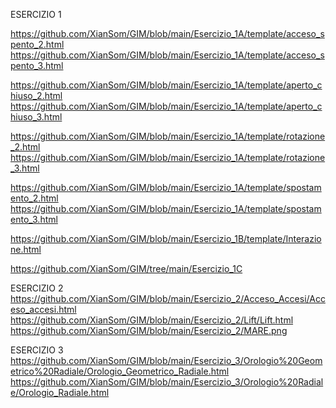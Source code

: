 ESERCIZIO 1

https://github.com/XianSom/GIM/blob/main/Esercizio_1A/template/acceso_spento_2.html
https://github.com/XianSom/GIM/blob/main/Esercizio_1A/template/acceso_spento_3.html

https://github.com/XianSom/GIM/blob/main/Esercizio_1A/template/aperto_chiuso_2.html
https://github.com/XianSom/GIM/blob/main/Esercizio_1A/template/aperto_chiuso_3.html

https://github.com/XianSom/GIM/blob/main/Esercizio_1A/template/rotazione_2.html
https://github.com/XianSom/GIM/blob/main/Esercizio_1A/template/rotazione_3.html

https://github.com/XianSom/GIM/blob/main/Esercizio_1A/template/spostamento_2.html
https://github.com/XianSom/GIM/blob/main/Esercizio_1A/template/spostamento_3.html

https://github.com/XianSom/GIM/blob/main/Esercizio_1B/template/Interazione.html

https://github.com/XianSom/GIM/tree/main/Esercizio_1C


ESERCIZIO 2
https://github.com/XianSom/GIM/blob/main/Esercizio_2/Acceso_Accesi/Acceso_accesi.html
https://github.com/XianSom/GIM/blob/main/Esercizio_2/Lift/Lift.html
https://github.com/XianSom/GIM/blob/main/Esercizio_2/MARE.png


ESERCIZIO 3
https://github.com/XianSom/GIM/blob/main/Esercizio_3/Orologio%20Geometrico%20Radiale/Orologio_Geometrico_Radiale.html
https://github.com/XianSom/GIM/blob/main/Esercizio_3/Orologio%20Radiale/Orologio_Radiale.html

